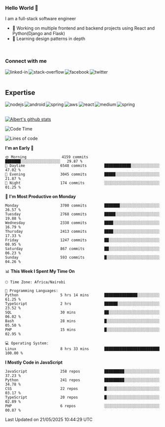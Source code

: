 

### Hello World 👋
I am a full-stack software engineer
- 🔭 Working on multiple frontend and backend projects using React and Python(Django and Flask)
- 🌱 Learning design patterns in depth

<br>

### Connect with me

[<img align="left" alt="linked-in" src="https://img.shields.io/badge/linkedin-%230077B5.svg?&style=for-the-badge&logo=linkedin&logoColor=white" />](https://www.linkedin.com/in/albert-byrone/)

<!-- [<img align="left" alt="medium" src="https://img.shields.io/badge/medium-%2312100E.svg?&style=for-the-badge&logo=medium&logoColor=white" />](https://56faisal.medium.com/) -->

[<img align="left" alt="stack-overflow" src="https://img.shields.io/badge/stack%20overflow-FE7A16?logo=stack-overflow&logoColor=white&style=for-the-badge" />](https://stackoverflow.com/users/11916317/albert-byrone)

[<img align="left" alt="facebook" src="https://img.shields.io/badge/facebook-%231877F2.svg?&style=for-the-badge&logo=facebook&logoColor=white" />](https://web.facebook.com/albert.byrone.1/)

[<img align="left" alt="twitter" src="https://img.shields.io/badge/twitter-%231DA1F2.svg?&style=for-the-badge&logo=twitter&logoColor=white" />](https://twitter.com/byrone_albert)

<br>

<br>

## Expertise
<img align="left" alt="nodejs" src="https://img.shields.io/badge/python%20-%2343853D.svg?&style=for-the-badge&logo=node.js&logoColor=white" />
<img align="left" alt="android" src="https://img.shields.io/badge/Flask-3DDC84?logo=android&logoColor=white&style=for-the-badge" />
<img align="left" alt="spring" src="https://img.shields.io/badge/drf%20-%236DB33F.svg?&style=for-the-badge&logo=spring&logoColor=white" />
<img align="left" alt="aws" src="https://img.shields.io/badge/django%20AWS-%23232F3E?logo=amazon-aws&logoColor=white&style=for-the-badge" />
<img align="left" alt="react" src="https://img.shields.io/badge/react%20-%2320232a.svg?&style=for-the-badge&logo=react&logoColor=%2361DAFB" />
<img align="left" alt="medium" src="https://img.shields.io/badge/Angular-%23316192.svg?&style=for-the-badge&logo=postgresql&logoColor=white" />
<img align="left" alt="spring" src="https://img.shields.io/badge/Javascript%20-%236DB33F.svg?&style=for-the-badge&logo=spring&logoColor=white" />
<br>
<br>


[![Albert's github stats](https://github-readme-stats.vercel.app/api?username=Albert-Byrone&count_private=true&show_icons=true&theme=radical&hide_rank=false)](https://github.com/anuraghazra/github-readme-stats)

<!-- [![Top Langs](https://github-readme-stats.vercel.app/api/top-langs/?username=Albert-Byrone&layout=compact)](https://github.com/anuraghazra/github-readme-stats) -->

<!--
**Albert-Byrone/Albert-Byrone** is a ✨ _special_ ✨ repository because its `README.md` (this file) appears on your GitHub profile.

Here are some ideas to get you started:

- 🔭 I’m currently working on ...
- 🌱 I’m currently learning ...
- 👯 I’m looking to collaborate on ...
- 🤔 I’m looking for help with ...
- 💬 Ask me about ...
- 📫 How to reach me: ...
- 😄 Pronouns: ...
- ⚡ Fun fact: ...
-->


<!--START_SECTION:waka-->
![Code Time](http://img.shields.io/badge/Code%20Time-1%2C860%20hrs%2022%20mins-blue)

![Lines of code](https://img.shields.io/badge/From%20Hello%20World%20I%27ve%20Written-84.9%20million%20lines%20of%20code-blue)

**I'm an Early 🐤** 

```text
🌞 Morning                4159 commits        ███████░░░░░░░░░░░░░░░░░░   29.87 % 
🌆 Daytime                6548 commits        ████████████░░░░░░░░░░░░░   47.02 % 
🌃 Evening                3045 commits        █████░░░░░░░░░░░░░░░░░░░░   21.87 % 
🌙 Night                  174 commits         ░░░░░░░░░░░░░░░░░░░░░░░░░   01.25 % 
```
📅 **I'm Most Productive on Monday** 

```text
Monday                   3700 commits        ███████░░░░░░░░░░░░░░░░░░   26.57 % 
Tuesday                  2768 commits        █████░░░░░░░░░░░░░░░░░░░░   19.88 % 
Wednesday                2338 commits        ████░░░░░░░░░░░░░░░░░░░░░   16.79 % 
Thursday                 2413 commits        ████░░░░░░░░░░░░░░░░░░░░░   17.33 % 
Friday                   1247 commits        ██░░░░░░░░░░░░░░░░░░░░░░░   08.95 % 
Saturday                 867 commits         ██░░░░░░░░░░░░░░░░░░░░░░░   06.23 % 
Sunday                   593 commits         █░░░░░░░░░░░░░░░░░░░░░░░░   04.26 % 
```


📊 **This Week I Spent My Time On** 

```text
🕑︎ Time Zone: Africa/Nairobi

💬 Programming Languages: 
Python                   5 hrs 14 mins       ███████████████░░░░░░░░░░   61.25 % 
TypeScript               2 hrs               ██████░░░░░░░░░░░░░░░░░░░   23.52 % 
SQL                      30 mins             ██░░░░░░░░░░░░░░░░░░░░░░░   06.02 % 
Bash                     28 mins             █░░░░░░░░░░░░░░░░░░░░░░░░   05.50 % 
PHP                      15 mins             █░░░░░░░░░░░░░░░░░░░░░░░░   02.95 % 

💻 Operating System: 
Linux                    8 hrs 33 mins       █████████████████████████   100.00 % 
```

**I Mostly Code in JavaScript** 

```text
JavaScript               258 repos           █████████░░░░░░░░░░░░░░░░   37.23 % 
Python                   241 repos           █████████░░░░░░░░░░░░░░░░   34.78 % 
CSS                      22 repos            █░░░░░░░░░░░░░░░░░░░░░░░░   03.17 % 
TypeScript               20 repos            █░░░░░░░░░░░░░░░░░░░░░░░░   02.89 % 
PHP                      6 repos             ░░░░░░░░░░░░░░░░░░░░░░░░░   00.87 % 
```




 Last Updated on 21/05/2025 10:44:29 UTC
<!--END_SECTION:waka-->
